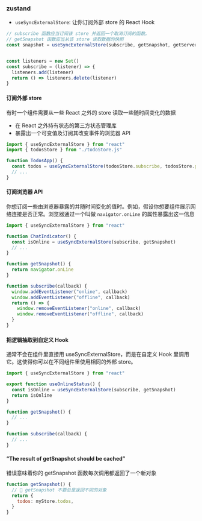 ### zustand

- `useSyncExternalStore`: 让你订阅外部 store 的 React Hook

```js
// subscribe 函数应当订阅该 store 并返回一个取消订阅的函数。
// getSnapshot 函数应当从该 store 读取数据的快照
const snapshot = useSyncExternalStore(subscribe, getSnapshot, getServerSnapshot?)


const listeners = new Set()
const subscribe = (listener) => {
  listeners.add(listener)
  return () => listeners.delete(listener)
}
```

#### 订阅外部 store

有时一个组件需要从一些 React 之外的 store 读取一些随时间变化的数据

- 在 React 之外持有状态的第三方状态管理库
- 暴露出一个可变值及订阅其改变事件的浏览器 API

```js
import { useSyncExternalStore } from "react"
import { todosStore } from "./todoStore.js"

function TodosApp() {
  const todos = useSyncExternalStore(todosStore.subscribe, todosStore.getState)
  // ...
}
```

#### 订阅浏览器 API

你想订阅一些由浏览器暴露的并随时间变化的值时。例如，假设你想要组件展示网络连接是否正常。浏览器通过一个叫做 `navigator.onLine` 的属性暴露出这一信息

```js
import { useSyncExternalStore } from "react"

function ChatIndicator() {
  const isOnline = useSyncExternalStore(subscribe, getSnapshot)
  // ...
}

function getSnapshot() {
  return navigator.onLine
}

function subscribe(callback) {
  window.addEventListener("online", callback)
  window.addEventListener("offline", callback)
  return () => {
    window.removeEventListener("online", callback)
    window.removeEventListener("offline", callback)
  }
}
```

#### 把逻辑抽取到自定义 Hook

通常不会在组件里直接用 useSyncExternalStore，而是在自定义 Hook 里调用它。这使得你可以在不同组件里使用相同的外部 store。

```js
import { useSyncExternalStore } from "react"

export function useOnlineStatus() {
  const isOnline = useSyncExternalStore(subscribe, getSnapshot)
  return isOnline
}

function getSnapshot() {
  // ...
}

function subscribe(callback) {
  // ...
}
```

#### “The result of getSnapshot should be cached”

错误意味着你的 getSnapshot 函数每次调用都返回了一个新对象

```js
function getSnapshot() {
  // 🔴 getSnapshot 不要总是返回不同的对象
  return {
    todos: myStore.todos,
  }
}
```

